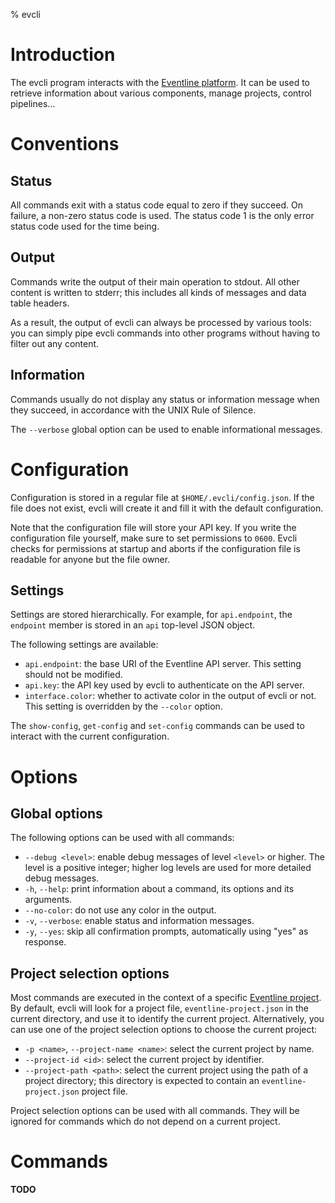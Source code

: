 % evcli

# Introduction
The evcli program interacts with the [Eventline
platform](https://eventline.net). It can be used to retrieve information about
various components, manage projects, control pipelines…

# Conventions
## Status
All commands exit with a status code equal to zero if they succeed. On
failure, a non-zero status code is used. The status code 1 is the only error
status code used for the time being.

## Output
Commands write the output of their main operation to stdout. All other content
is written to stderr; this includes all kinds of messages and data table
headers.

As a result, the output of evcli can always be processed by various tools:
you can simply pipe evcli commands into other programs without having to
filter out any content.

## Information
Commands usually do not display any status or information message when they
succeed, in accordance with the UNIX Rule of Silence.

The `--verbose` global option can be used to enable informational messages.

# Configuration
Configuration is stored in a regular file at `$HOME/.evcli/config.json`. If
the file does not exist, evcli will create it and fill it with the default
configuration.

Note that the configuration file will store your API key. If you write the
configuration file yourself, make sure to set permissions to `0600`. Evcli
checks for permissions at startup and aborts if the configuration file is
readable for anyone but the file owner.

## Settings
Settings are stored hierarchically. For example, for `api.endpoint`, the
`endpoint` member is stored in an `api` top-level JSON object.

The following settings are available:

- `api.endpoint`: the base URI of the Eventline API server. This setting
should not be modified.
- `api.key`: the API key used by evcli to authenticate on the API server.
- `interface.color`: whether to activate color in the output of evcli or not.
  This setting is overridden by the `--color` option.

The `show-config`, `get-config` and `set-config` commands can be used to
interact with the current configuration.

# Options
## Global options
The following options can be used with all commands:

- `--debug <level>`: enable debug messages of level `<level>` or higher. The
  level is a positive integer; higher log levels are used for more detailed
  debug messages.
- `-h`, `--help`: print information about a command, its options and its
  arguments.
- `--no-color`: do not use any color in the output.
- `-v`, `--verbose`: enable status and information messages.
- `-y`, `--yes`: skip all confirmation prompts, automatically using "yes" as
  response.
  
## Project selection options
Most commands are executed in the context of a specific [Eventline
project](https://doc.eventline.net/organization/projects). By default, evcli
will look for a project file, `eventline-project.json` in the current
directory, and use it to identify the current project. Alternatively, you can
use one of the project selection options to choose the current project:

- `-p <name>`, `--project-name <name>`: select the current project by name.
- `--project-id <id>`: select the current project by identifier.
- `--project-path <path>`: select the current project using the path of a
  project directory; this directory is expected to contain an
  `eventline-project.json` project file.
  
Project selection options can be used with all commands. They will be ignored
for commands which do not depend on a current project.

# Commands
**TODO**
